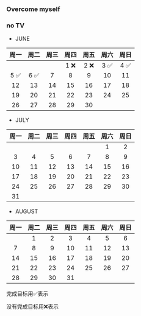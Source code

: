 ### Overcome myself

### no TV

- JUNE

|周一|周二|周三|周四|周五|周六|周日|
|:---:|:---:|:---:|:---:|:---:|:---:|:---:|
||||1 :x:|2 :x:|3 :white_check_mark:|4 :white_check_mark:|
|5 :white_check_mark:|6 :white_check_mark:|7|8|9|10|11|
|12|13|14|15|16|17|18|
|19|20|21|22|23|24|25|
|26|27|28|29|30|||

- JULY

|周一|周二|周三|周四|周五|周六|周日|
|:---:|:---:|:---:|:---:|:---:|:---:|:---:|
||||||1|2|
|3|4|5|6|7|8|9|
|10|11|12|13|14|15|16|
|17|18|19|20|21|22|23|
|24|25|26|27|28|29|30|
|31|||||||

- AUGUST

|周一|周二|周三|周四|周五|周六|周日|
|:---:|:---:|:---:|:---:|:---:|:---:|:---:|
||1|2|3|4|5|6|
|7|8|9|10|11|12|13|
|14|15|16|17|18|19|20|
|21|22|23|24|25|26|27|
|28|29|30|31||||


完成目标用:white_check_mark:表示

没有完成目标用:x:表示
